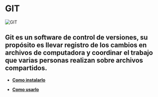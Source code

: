# GIT

![GIT](https://snipcart.com/media/10182/git-based-content-workflow-github.jpg)

## Git es un software de control de versiones, su propósito es llevar registro de los cambios en archivos de computadora y coordinar el trabajo que varias personas realizan sobre archivos compartidos.

* **[Como instalarlo](./instalacion_git.md)**

* **[Como usarlo](./uso_git.md)**
